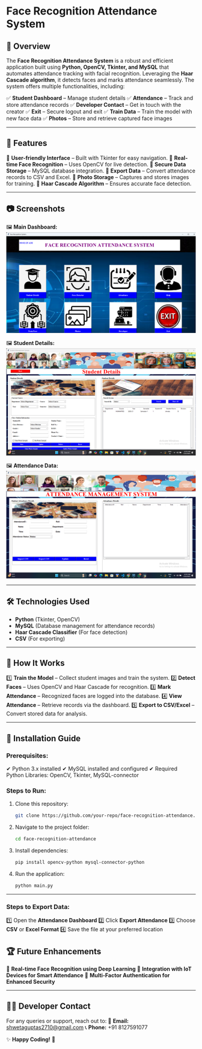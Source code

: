 # Face Recognition Attendance System

## 🎯 Overview
The **Face Recognition Attendance System** is a robust and efficient application built using **Python, OpenCV, Tkinter, and MySQL** that automates attendance tracking with facial recognition. Leveraging the **Haar Cascade algorithm**, it detects faces and marks attendance seamlessly. The system offers multiple functionalities, including:


✅ **Student Dashboard** – Manage student details
✅ **Attendance** – Track and store attendance records
✅ **Developer Contact** – Get in touch with the creator
✅ **Exit** – Secure logout and exit
✅ **Train Data** – Train the model with new face data
✅ **Photos** – Store and retrieve captured face images


---

## 📌 Features
🔹 **User-friendly Interface** – Built with Tkinter for easy navigation.
🔹 **Real-time Face Recognition** – Uses OpenCV for live detection.
🔹 **Secure Data Storage** – MySQL database integration.
🔹 **Export Data** – Convert attendance records to CSV and Excel.
🔹 **Photo Storage** – Captures and stores images for training.
🔹 **Haar Cascade Algorithm** – Ensures accurate face detection.

---
## 📷 Screenshots
🖼️ **Main Dashboard:**
![Main Dashboard](screenshots/main.png)

🖼️ **Student Details:**
![Student Details](screenshots/studentd.png)

🖼️ **Attendance Data:**
![Attendance Data](screenshots/attendancee.png)


---

## 🛠️ Technologies Used
- **Python** (Tkinter, OpenCV)
- **MySQL** (Database management for attendance records)
- **Haar Cascade Classifier** (For face detection)
- **CSV** (For exporting)

---

## 📌 How It Works
1️⃣ **Train the Model** – Collect student images and train the system.
2️⃣ **Detect Faces** – Uses OpenCV and Haar Cascade for recognition.
3️⃣ **Mark Attendance** – Recognized faces are logged into the database.
4️⃣ **View Attendance** – Retrieve records via the dashboard.
5️⃣ **Export to CSV/Excel** – Convert stored data for analysis.

---


## 🚀 Installation Guide
### Prerequisites:
✔ Python 3.x installed
✔ MySQL installed and configured
✔ Required Python Libraries: OpenCV, Tkinter, MySQL-connector

### Steps to Run:
1. Clone this repository:
   ```bash
   git clone https://github.com/your-repo/face-recognition-attendance.git
   ```
2. Navigate to the project folder:
   ```bash
   cd face-recognition-attendance
   ```
3. Install dependencies:
   ```bash
   pip install opencv-python mysql-connector-python
   ```
4. Run the application:
   ```bash
   python main.py
   ```

---

### Steps to Export Data:
1️⃣ Open the **Attendance Dashboard**
2️⃣ Click **Export Attendance**
3️⃣ Choose **CSV** or **Excel Format**
4️⃣ Save the file at your preferred location


## 🏆 Future Enhancements
🔹 **Real-time Face Recognition using Deep Learning**
🔹 **Integration with IoT Devices for Smart Attendance**
🔹 **Multi-Factor Authentication for Enhanced Security**

---

## 👨‍💻 Developer Contact
For any queries or support, reach out to:
📩 **Email:** [shwetaguptas2710@gmail.com](mailto:shwetaguptas2710@gmail.com)
📞 **Phone:** +91 8127591077

✨ **Happy Coding!** 🚀

